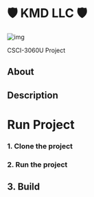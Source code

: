 # 🛡️ KMD LLC 🛡️

![img](https://github.com/powersda/KDMLLC/blob/main/logo/logo.png?raw=true)

CSCI-3060U Project

## About

## Description

# Run Project

### 1. Clone the project

### 2. Run the project

## 3. Build
